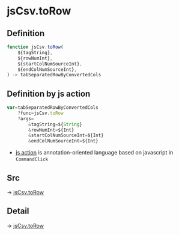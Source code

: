 # jsCsv.toRow

## Definition

```js.js
function jsCsv.toRow(
	${tagString},
	${rowNumInt},
	${startColNumSourceInt},
	${endColNumSourceInt},
) -> tabSeparatedRowByConvertedCols
```


## Definition by js action

```js.js
var=tabSeparatedRowByConvertedCols
	?func=jsCsv.toRow
	?args=
		&tagString=${String}
		&rowNumInt=${Int}
		&startColNumSourceInt=${Int}
		&endColNumSourceInt=${Int}
```

- [js action](#) is annotation-oriented language based on javascript in `CommandClick`



## Src

-> [jsCsv.toRow](https://github.com/puutaro/CommandClick/blob/master/app/src/main/java/com/puutaro/commandclick/fragment_lib/terminal_fragment/js_interface/JsCsv.kt#L228)

## Detail

-> [jsCsv.toRow](https://github.com/puutaro/CommandClick/blob/master/md/developer/js_interface/details/JsCsv/toRow.md)
